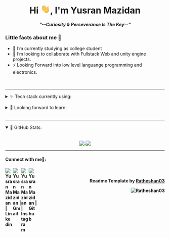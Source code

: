 <h1 align="center">Hi <img src="https://raw.githubusercontent.com/ABSphreak/ABSphreak/master/gifs/Hi.gif" width="30px">, I'm Yusran Mazidan</h1>
<p align="center">
  <b><i align="center">"--Curiosity & Perseverance Is The Key--"</i></b>
</p>

<h3>Little facts about me 👤</h3>

- 🔭 I’m currently studying as college student
- 👯 I’m looking to collaborate with Fullstack Web and unity engine projects.
- ⚡ Looking Forward into low level languange programming and electronics.
<br>

---

<details>
<summary>
  ✨ Tech stack currently using:
</summary>
   <br>
<code><a href="https://laravel.com/" target="_blank"><img height="30" src="https://www.vectorlogo.zone/logos/laravel/laravel-icon.svg"></a></code>
<code><a href="https://unity.com/" target="_blank"><img height="30" src="https://www.vectorlogo.zone/logos/unity3d/unity3d-icon.svg"></a></code>
<code><a href="https://www.python.org/" target="_blank"><img height="30" src="https://www.vectorlogo.zone/logos/python/python-icon.svg"></a></code>
<code><a href="https://www.oracle.com/java/" target="_blank"><img height="30" src="https://www.vectorlogo.zone/logos/java/java-icon.svg"></a></code>
<code><a href="https://www.javascript.com/" target="_blank"><img height="30" src="https://raw.githubusercontent.com/devicons/devicon/master/icons/javascript/javascript-plain.svg"></a></code>
<code><a href="https://www.w3schools.com/html/" target="_blank"><img height="30" src="https://www.vectorlogo.zone/logos/w3_html5/w3_html5-icon.svg"></a></code>
<code><a href="https://www.w3schools.com/css/" target="_blank"><img height="30" src="https://raw.githubusercontent.com/devicons/devicon/master/icons/css3/css3-original.svg"></a></code>
<code><a href="https://git-scm.com/" target="_blank"><img height="30" src="https://www.vectorlogo.zone/logos/git-scm/git-scm-icon.svg"></a></code>

  
</details>
<br>

<details>
<summary>
  🌱 Looking forward to learn:
</summary>
   <br>
<code><a href="https://flutter.dev/" target="_blank"><img height="30" src="https://www.vectorlogo.zone/logos/flutterio/flutterio-icon.svg"></a></code>
<code><a href="https://cloud.google.com/" target="_blank"><img height="30" src="https://www.vectorlogo.zone/logos/google_cloud/google_cloud-icon.svg"></a></code>
<code><a href="https://azure.microsoft.com/en-us/" target="_blank"><img height="30" src="https://www.vectorlogo.zone/logos/microsoft_azure/microsoft_azure-icon.svg"></a></code>
<code><a href="https://opencv.org/" target="_blank"><img height="30" src="https://www.vectorlogo.zone/logos/opencv/opencv-icon.svg"></a></code>
<code><a href="https://pytorch.org/" target="_blank"><img height="30" src="https://www.vectorlogo.zone/logos/pytorch/pytorch-icon.svg"></a></code>
<code><a href="https://aws.amazon.com/" target="_blank"><img height="30" src="https://www.vectorlogo.zone/logos/amazon_aws/amazon_aws-icon.svg"></a></code>
</details>
<br>

---

<details open="">
<summary>
 📔 GitHub Stats:
</summary>
<br>
<p align="center">
  <a href="https://github.com/Yousran">
    <img align="center"  height="175px" src="https://github-readme-stats.vercel.app/api?username=Yousran&show_icons=true&hide_border=true&title_color=94b4a4&amp&icon_color=FFFFFF&amp&text_color=FFFFFF&amp&bg_color=000000&count_private=true&include_all_commits=true"/>
  </a>
  <a href="https://github.com/Yousran">
    <img align="center" height="175px"  src="https://github-readme-stats.vercel.app/api/top-langs/?username=Yousran&text_color=FFFFFF&bg_color=000000&title_color=94b4a4&langs_count=15&layout=compact&hide_border=true" />
  </a>
</p>
</details>

---

<h4> Connect with me🤝: <h4>
  </hr>
  <a href="https://www.linkedin.com/in/yousranmz/">
   <img align="left" alt=" Yusran Mazidan | Linkedin" width="24px" src="https://www.vectorlogo.zone/logos/linkedin/linkedin-icon.svg" />
  </a>
  <a href="mailto:yusranmazidan@gmail.com">
    <img align="left" alt="Yusran Mazidan | Gmail" width="26px" src="https://www.vectorlogo.zone/logos/gmail/gmail-icon.svg" />
  </a>
  <a href="https://www.instagram.com/yousran_mz/">
    <img align="left" alt="Yusran Mazidan | Instagram" width="24px" src="https://www.vectorlogo.zone/logos/instagram/instagram-icon.svg" />
  </a>
  </a>
   <a href="https://github.com/Yousran">
    <img align="left" alt="Yusran Mazidan | Github" width="26px" src="https://www.vectorlogo.zone/logos/github/github-tile.svg" />
  </a>
  <br>
  
<p align="right" > Readme Template by <a href="https://github.com/Ratheshan03">Ratheshan03</a></p>
<p align="right" > <img src="https://komarev.com/ghpvc/?username=Ratheshan03&label=Profile%20views&color=0e75b6&style=flat" alt="Ratheshan03" /> </p>
<!---
Yousran/Yousran is a ✨ special ✨ repository because its `README.md` (this file) appears on your GitHub profile.
You can click the Preview link to take a look at your changes.
--->
